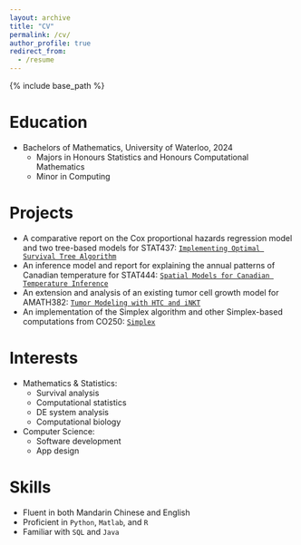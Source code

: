 ```yaml
---
layout: archive
title: "CV"
permalink: /cv/
author_profile: true
redirect_from:
  - /resume
---
```


{% include base_path %}

Education
======
* Bachelors of Mathematics, University of Waterloo, 2024
  * Majors in Honours Statistics and Honours Computational Mathematics
  * Minor in Computing

Projects
======
* A comparative report on the Cox proportional hazards regression model and two tree-based models for STAT437: [`Implementing Optimal Survival Tree Algorithm`](https://github.com/bryanzang/UW-stat437-Project)
* An inference model and report for explaining the annual patterns of Canadian temperature for STAT444: [`Spatial Models for Canadian Temperature Inference`](https://github.com/bryanzang/UW-stat444-Project)
* An extension and analysis of an existing tumor cell growth model for AMATH382: [`Tumor Modeling with HTC and iNKT`](https://github.com/bryanzang/UW-amath382-Project)
* An implementation of the Simplex algorithm and other Simplex-based computations from CO250: [`Simplex`](https://github.com/bryanzang/UW-co250-Simplex)

Interests
======
* Mathematics & Statistics:
  * Survival analysis
  * Computational statistics
  * DE system analysis
  * Computational biology
* Computer Science:
  * Software development
  * App design

Skills
======
* Fluent in both Mandarin Chinese and English
* Proficient in `Python`, `Matlab`, and `R`
* Familiar with `SQL` and `Java`
